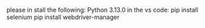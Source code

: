please in stall the following:
Python 3.13.0
in the vs code:
pip install selenium
pip install webdriver-manager
